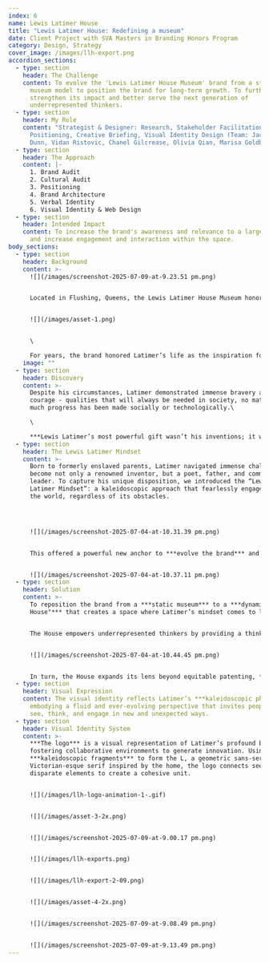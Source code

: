 ```yaml
---
index: 6
name: Lewis Latimer House
title: "Lewis Latimer House: Redefining a museum"
date: Client Project with SVA Masters in Branding Honors Program
category: Design, Strategy
cover_image: /images/llh-export.png
accordion_sections:
  - type: section
    header: The Challenge
    content: To evolve the 'Lewis Latimer House Museum' brand from a standard house
      museum model to position the brand for long-term growth. To further
      strengthen its impact and better serve the next generation of
      underrepresented thinkers.
  - type: section
    header: My Role
    content: "Strategist & Designer: Research, Stakeholder Facilitation,
      Positioning, Creative Briefing, Visual Identity Design (Team: Jackson
      Dunn, Vidan Ristovic, Chanel Gilcrease, Olivia Qian, Marisa Goldberg)"
  - type: section
    header: The Approach
    content: |-
      1. Brand Audit
      2. Cultural Audit
      3. Positioning
      4. Brand Architecture
      5. Verbal Identity
      6. Visual Identity & Web Design
  - type: section
    header: Intended Impact
    content: To increase the brand's awareness and relevance to a larger audience
      and increase engagement and interaction within the space.
body_sections:
  - type: section
    header: Background
    content: >-
      ![](/images/screenshot-2025-07-09-at-9.23.51 pm.png)


      Located in Flushing, Queens, the Lewis Latimer House Museum honors the life of Lewis Howard Latimer, a self-taught polymath who helped develop major 19th-century inventions, including Edison’s incandescent light bulb.


      ![](/images/asset-1.png)


      \

      For years, the brand honored Latimer’s life as the inspiration for a noble mission: helping close the gap in equitable patenting for minority innovators. ***However, this limited its relevance among a broader audience.***
    image: ""
  - type: section
    header: Discovery
    content: >-
      Despite his circumstances, Latimer demonstrated immense bravery and
      courage - qualities that will always be needed in society, no matter how
      much progress has been made socially or technologically.\

      \

      ***Lewis Latimer’s most powerful gift wasn’t his inventions; it was his fearless approach to life and learning.***
  - type: section
    header: The Lewis Latimer Mindset
    content: >-
      Born to formerly enslaved parents, Latimer navigated immense challenges to
      become not only a renowned inventor, but a poet, father, and community
      leader. To capture his unique disposition, we introduced the “Lewis
      Latimer Mindset”: a kaleidoscopic approach that fearlessly engages with
      the world, regardless of its obstacles.




      ![](/images/screenshot-2025-07-04-at-10.31.39 pm.png)


      This offered a powerful new anchor to ***evolve the brand*** and its operational model.


      ![](/images/screenshot-2025-07-04-at-10.37.11 pm.png)
  - type: section
    header: Solution
    content: >-
      To reposition the brand from a ***static museum*** to a ***dynamic "Open
      House"*** that creates a space where Latimer’s mindset comes to life.


      The House empowers underrepresented thinkers by providing a thinking playground to nurture their own Lewis Latimer Mindset. A dynamic space of exploration, experimentation, and collaboration.


      ![](/images/screenshot-2025-07-04-at-10.44.45 pm.png)


      In turn, the House expands its lens beyond equitable patenting, ***granting it the flexibility to increase its impact*** through active engagement.
  - type: section
    header: Visual Expression
    content: The visual identity reflects Latimer’s ***kaleidoscopic philosophy,***
      embodying a fluid and ever-evolving perspective that invites people to
      see, think, and engage in new and unexpected ways.
  - type: section
    header: Visual Identity System
    content: >-
      ***The logo*** is a visual representation of Latimer’s profound belief in
      fostering collaborative environments to generate innovation. Using
      ***kaleidoscopic fragments*** to form the L, a geometric sans-serif, and a
      Victorian-esque serif inspired by the home, the logo connects seemingly
      disparate elements to create a cohesive unit.


      ![](/images/llh-logo-animation-1-.gif)


      ![](/images/asset-3-2x.png)


      ![](/images/screenshot-2025-07-09-at-9.00.17 pm.png)


      ![](/images/llh-exports.png)


      ![](/images/llh-export-2-09.png)


      ![](/images/asset-4-2x.png)


      ![](/images/screenshot-2025-07-09-at-9.08.49 pm.png)


      ![](/images/screenshot-2025-07-09-at-9.13.49 pm.png)
---
```

